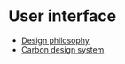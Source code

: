 # User interface

* [Design philosophy](design-philosophy.md)
* [Carbon design system](carbon-design-system.md)
